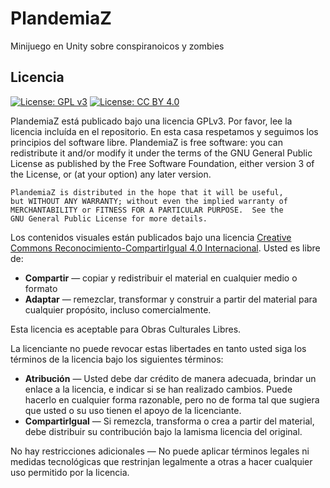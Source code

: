 # PlandemiaZ
Minijuego en Unity sobre conspiranoicos y zombies


## Licencia

[![License: GPL v3](https://img.shields.io/badge/License-GPLv3-blue.svg)](https://www.gnu.org/licenses/gpl-3.0)  [![License: CC BY 4.0](https://licensebuttons.net/l/by-sa/4.0/80x15.png)](http://creativecommons.org/licenses/by-sa/4.0/)

PlandemiaZ está publicado bajo una licencia GPLv3. Por favor, lee la licencia incluída en el repositorio. En esta casa respetamos y seguimos los principios del software libre. 
	PlandemiaZ is free software: you can redistribute it and/or modify
    it under the terms of the GNU General Public License as published by
    the Free Software Foundation, either version 3 of the License, or
    (at your option) any later version.

    PlandemiaZ is distributed in the hope that it will be useful,
    but WITHOUT ANY WARRANTY; without even the implied warranty of
    MERCHANTABILITY or FITNESS FOR A PARTICULAR PURPOSE.  See the
    GNU General Public License for more details.

Los contenidos visuales están publicados bajo una licencia [Creative Commons Reconocimiento-CompartirIgual 4.0 Internacional](http://creativecommons.org/licenses/by-sa/4.0/). Usted es libre de:
* **Compartir** — copiar y redistribuir el material en cualquier medio o formato
* **Adaptar** — remezclar, transformar y construir a partir del material para cualquier propósito, incluso comercialmente.

Esta licencia es aceptable para Obras Culturales Libres.

La licenciante no puede revocar estas libertades en tanto usted siga los términos de la licencia bajo los siguientes términos:

* **Atribución** — Usted debe dar crédito de manera adecuada, brindar un enlace a la licencia, e indicar si se han realizado cambios. Puede hacerlo en cualquier forma razonable, pero no de forma tal que sugiera que usted o su uso tienen el apoyo de la licenciante.
* **CompartirIgual** — Si remezcla, transforma o crea a partir del material, debe distribuir su contribución bajo la lamisma licencia del original.

No hay restricciones adicionales — No puede aplicar términos legales ni medidas tecnológicas que restrinjan legalmente a otras a hacer cualquier uso permitido por la licencia.